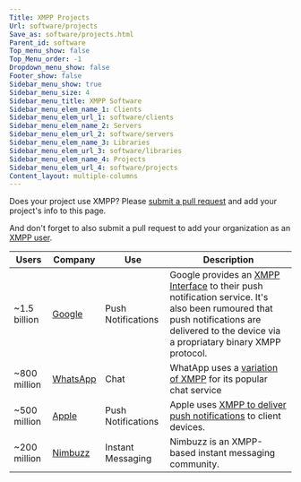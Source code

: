 ```yaml
---
Title: XMPP Projects
Url: software/projects
Save_as: software/projects.html
Parent_id: software
Top_menu_show: false
Top_Menu_order: -1
Dropdown_menu_show: false
Footer_show: false
Sidebar_menu_show: true
Sidebar_menu_size: 4
Sidebar_menu_title: XMPP Software
Sidebar_menu_elem_name_1: Clients
Sidebar_menu_elem_url_1: software/clients
Sidebar_menu_elem_name_2: Servers
Sidebar_menu_elem_url_2: software/servers
Sidebar_menu_elem_name_3: Libraries
Sidebar_menu_elem_url_3: software/libraries
Sidebar_menu_elem_name_4: Projects
Sidebar_menu_elem_url_4: software/projects
Content_layout: multiple-columns
---
```


Does your project use XMPP? Please [submit a pull request](https://github.com/xsf/xmpp.org) and add your project's info to this page.

And don't forget to also submit a pull request to add your organization as an [XMPP user](/about/who-uses-xmpp).

| Users        | Company         | Use              | Description                            |
|--------------|-----------------|---------------|----------------------------------------|
| ~1.5 billion | [Google](https://google.com) | Push Notifications | Google provides an [XMPP Interface](https://developers.google.com/cloud-messaging/server) to their push notification service. It's also been rumoured that push notifications are delivered to the device via a propriatary binary XMPP protocol. | 
| ~800 million | [WhatsApp](http://whatsapp.com) |  Chat | WhatApp uses a [variation of XMPP](https://github.com/WHAnonymous/Chat-API/wiki/FunXMPP-Protocol) for its popular chat service | 
| ~500 million | [Apple](http://apple.com)  | Push Notifications | Apple uses [XMPP to deliver push notifications](https://www.quora.com/What-technology-does-the-iOS-Apple-Push-Notification-Service-APNS-use-to-maintain-a-persistent-connection-with-each-device-to-receive-such-fast-push-notifications) to client devices. 
| ~200 million | [Nimbuzz](http://nimbuzz.com)  | Instant Messaging | Nimbuzz is an XMPP-based instant messaging community.
